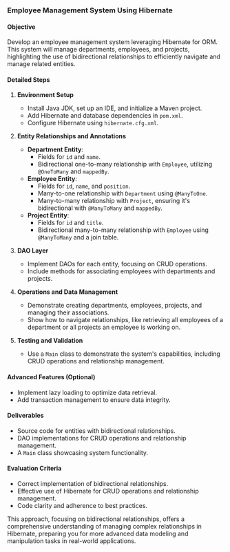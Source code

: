 

###  Employee Management System Using Hibernate

#### Objective
Develop an employee management system leveraging Hibernate for ORM. This system will manage departments, employees, and projects, highlighting the use of bidirectional relationships to efficiently navigate and manage related entities.

#### Detailed Steps

1. **Environment Setup**
   - Install Java JDK, set up an IDE, and initialize a Maven project.
   - Add Hibernate and database dependencies in `pom.xml`.
   - Configure Hibernate using `hibernate.cfg.xml`.

2. **Entity Relationships and Annotations**
   - **Department Entity**:
     - Fields for `id` and `name`.
     - Bidirectional one-to-many relationship with `Employee`, utilizing `@OneToMany` and `mappedBy`.
   - **Employee Entity**:
     - Fields for `id`, `name`, and `position`.
     - Many-to-one relationship with `Department` using `@ManyToOne`.
     - Many-to-many relationship with `Project`, ensuring it's bidirectional with `@ManyToMany` and `mappedBy`.
   - **Project Entity**:
     - Fields for `id` and `title`.
     - Bidirectional many-to-many relationship with `Employee` using `@ManyToMany` and a join table.

3. **DAO Layer**
   - Implement DAOs for each entity, focusing on CRUD operations.
   - Include methods for associating employees with departments and projects.

4. **Operations and Data Management**
   - Demonstrate creating departments, employees, projects, and managing their associations.
   - Show how to navigate relationships, like retrieving all employees of a department or all projects an employee is working on.

5. **Testing and Validation**
   - Use a `Main` class to demonstrate the system's capabilities, including CRUD operations and relationship management.

#### Advanced Features (Optional)
- Implement lazy loading to optimize data retrieval.
- Add transaction management to ensure data integrity.

#### Deliverables
- Source code for entities with bidirectional relationships.
- DAO implementations for CRUD operations and relationship management.
- A `Main` class showcasing system functionality.

#### Evaluation Criteria
- Correct implementation of bidirectional relationships.
- Effective use of Hibernate for CRUD operations and relationship management.
- Code clarity and adherence to best practices.

This approach, focusing on bidirectional relationships, offers a comprehensive understanding of managing complex relationships in Hibernate, preparing you for more advanced data modeling and manipulation tasks in real-world applications.
